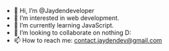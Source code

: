 - 👋 Hi, I’m @Jaydendeveloper
- 👀 I’m interested in web development.
- 🌱 I’m currently learning JavaScript.
- 💞️ I’m looking to collaborate on nothing D:
- 📫 How to reach me: contact.jaydendev@gmail.com

<!---
Jaydendeveloper/Jaydendeveloper is a ✨ special ✨ repository because its `README.md` (this file) appears on your GitHub profile.
You can click the Preview link to take a look at your changes.
--->
